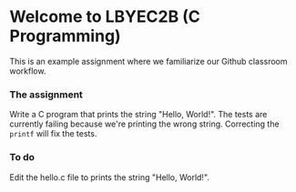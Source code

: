 # Welcome to LBYEC2B (C Programming)
This is an example assignment where we familiarize our Github classroom workflow.

### The assignment
Write a C program that prints the string "Hello, World!".
The tests are currently failing because we're printing the wrong string. 
Correcting the `printf` will fix the tests.

### To do
Edit the hello.c file to prints the string "Hello, World!".
